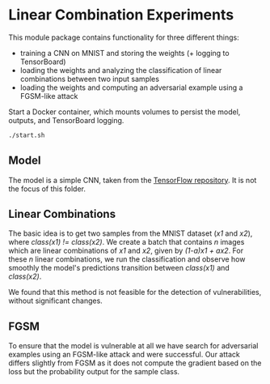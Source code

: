 # Linear Combination Experiments

This module package contains functionality for three different things:
 * training a CNN on MNIST and storing the weights (+ logging to TensorBoard)
 * loading the weights and analyzing the classification of linear combinations between two input samples
 * loading the weights and computing an adversarial example using a FGSM-like attack


Start a Docker container, which mounts volumes to persist the model, outputs, and TensorBoard logging.
```bash
./start.sh
```


## Model
The model is a simple CNN, taken from the [TensorFlow repository](https://github.com/tensorflow/tensorflow/blob/r1.8/tensorflow/examples/tutorials/layers/cnn_mnist.py).
It is not the focus of this folder.

## Linear Combinations
The basic idea is to get two samples from the MNIST dataset (_x1_ and _x2_), where _class(x1) != class(x2)_.
We create a batch that contains _n_ images which are linear combinations of _x1_ and _x2_, given by _(1-a)*x1 + a*x2_.
For these _n_ linear combinations, we run the classification and observe how smoothly the model's predictions transition between _class(x1)_ and _class(x2)_.

We found that this method is not feasible for the detection of vulnerabilities, without significant changes.

## FGSM
To ensure that the model is vulnerable at all we have search for adversarial examples using an FGSM-like attack and were successful.
Our attack differs slightly from FGSM as it does not compute the gradient based on the loss but the probability output for the sample class.

